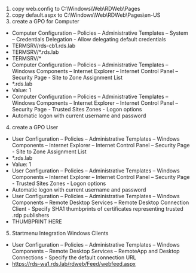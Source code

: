 1. copy web.config to C:\Windows\Web\RDWeb\Pages
2. copy default.aspx to C:\Windows\Web\RDWeb\Pages\en-US
3. create a GPO for Computer
* Computer Configuration – Policies – Administrative Templates – System – Credentials Delegation - Allow delegating default credentials
* TERMSRV/rds-cb1.rds.lab
* TERMSRV/*.rds.lab
* TERMSRV/*
* Computer Configuration – Policies – Administrative Templates – Windows Components – Internet Explorer – Internet Control Panel – Security Page - Site to Zone Assignment List
* *.rds.lab
* Value: 1
 * Computer Configuration – Policies – Administrative Templates – Windows Components – Internet Explorer – Internet Control Panel – Security Page - Trusted Sites Zones  - Logon options
* Automatic logon with current username and password
4. create a GPO User
* User Configuration – Policies – Administrative Templates – Windows Components – Internet Explorer – Internet Control Panel – Security Page - Site to Zone Assignment List
* *.rds.lab
* Value: 1
* User Configuration – Policies – Administrative Templates – Windows Components – Internet Explorer – Internet Control Panel – Security Page - Trusted Sites Zones  - Logon options
* Automatic logon with current username and password
* User Configuration – Policies – Administrative Templates – Windows Components – Remote Desktop Services – Remote Desktop Connection Client - Specify SHA1 thumbprints of certificates representing trusted .rdp publishers
* THUMBPRINT HERE
5. Startmenu Integration Windows Clients
* User Configuration – Policies – Administrative Templates – Windows Components – Remote Desktop Services – RemoteApp and Desktop Connections - Specify the default connection URL
* https://rds-wa1.rds.lab/rdweb/Feed/webfeed.aspx
